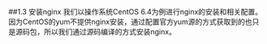 ##1.3 安装nginx
我们以操作系统CentOS 6.4为例进行nginx的安装和相关配置。
因为CentOS的yum不提供nginx安装，通过配置官方yum源的方式获取到的也只是源码包，所以我们通过源码编译的方式安装nginx。